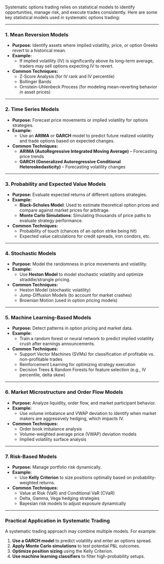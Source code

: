 Systematic options trading relies on statistical models to identify opportunities, manage risk, and execute trades consistently. 
Here are some key statistical models used in systematic options trading:

---

### **1. Mean Reversion Models**
   - **Purpose:** Identify assets where implied volatility, price, or option Greeks revert to a historical mean.
   - **Example:** 
     - If implied volatility (IV) is significantly above its long-term average, traders may sell options expecting IV to revert.
   - **Common Techniques:**
     - Z-Score Analysis (for IV rank and IV percentile)
     - Bollinger Bands
     - Ornstein-Uhlenbeck Process (for modeling mean-reverting behavior in asset prices)

---

### **2. Time Series Models**
   - **Purpose:** Forecast price movements or implied volatility for options strategies.
   - **Example:** 
     - Use an **ARIMA** or **GARCH** model to predict future realized volatility and trade options based on expected changes.
   - **Common Techniques:**
     - **ARIMA (AutoRegressive Integrated Moving Average)** – Forecasting price trends
     - **GARCH (Generalized Autoregressive Conditional Heteroskedasticity)** – Forecasting volatility changes

---

### **3. Probability and Expected Value Models**
   - **Purpose:** Evaluate expected returns of different options strategies.
   - **Example:** 
     - **Black-Scholes Model**: Used to estimate theoretical option prices and compare against market prices for arbitrage.
     - **Monte Carlo Simulations**: Simulating thousands of price paths to evaluate strategy performance.
   - **Common Techniques:**
     - Probability of touch (chances of an option strike being hit)
     - Expected value calculations for credit spreads, iron condors, etc.

---

### **4. Stochastic Models**
   - **Purpose:** Model the randomness in price movements and volatility.
   - **Example:** 
     - Use **Heston Model** to model stochastic volatility and optimize straddle/strangle pricing.
   - **Common Techniques:**
     - Heston Model (stochastic volatility)
     - Jump-Diffusion Models (to account for market crashes)
     - Brownian Motion (used in option pricing models)

---

### **5. Machine Learning-Based Models**
   - **Purpose:** Detect patterns in option pricing and market data.
   - **Example:** 
     - Train a random forest or neural network to predict implied volatility crush after earnings announcements.
   - **Common Techniques:**
     - Support Vector Machines (SVMs) for classification of profitable vs. non-profitable trades
     - Reinforcement Learning for optimizing strategy execution
     - Decision Trees & Random Forests for feature selection (e.g., IV percentile, delta skew)

---

### **6. Market Microstructure and Order Flow Models**
   - **Purpose:** Analyze liquidity, order flow, and market participant behavior.
   - **Example:**
     - Use volume imbalance and VWAP deviation to identify when market makers are aggressively hedging, which impacts IV.
   - **Common Techniques:**
     - Order book imbalance analysis
     - Volume-weighted average price (VWAP) deviation models
     - Implied volatility surface analysis

---

### **7. Risk-Based Models**
   - **Purpose:** Manage portfolio risk dynamically.
   - **Example:** 
     - Use **Kelly Criterion** to size positions optimally based on probability-weighted returns.
   - **Common Techniques:**
     - Value at Risk (VaR) and Conditional VaR (CVaR)
     - Delta, Gamma, Vega hedging strategies
     - Bayesian risk models to adjust exposure dynamically

---

### **Practical Application in Systematic Trading**
A systematic trading approach may combine multiple models. For example:
1. **Use a GARCH model** to predict volatility and enter an options spread.
2. **Apply Monte Carlo simulations** to test potential P&L outcomes.
3. **Optimize position sizing** using the Kelly Criterion.
4. **Use machine learning classifiers** to filter high-probability setups.

